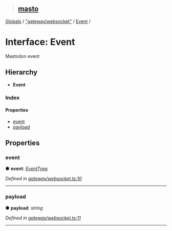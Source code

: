> ## [masto](../README.md)

[Globals](../globals.md) / ["gateway/websocket"](../modules/_gateway_websocket_.md) / [Event](_gateway_websocket_.event.md) /

# Interface: Event

Mastodon event

## Hierarchy

* **Event**

### Index

#### Properties

* [event](_gateway_websocket_.event.md#event)
* [payload](_gateway_websocket_.event.md#payload)

## Properties

###  event

● **event**: *[EventType](../modules/_gateway_websocket_.md#eventtype)*

*Defined in [gateway/websocket.ts:10](https://github.com/neet/masto.js/blob/3506035/src/gateway/websocket.ts#L10)*

___

###  payload

● **payload**: *string*

*Defined in [gateway/websocket.ts:11](https://github.com/neet/masto.js/blob/3506035/src/gateway/websocket.ts#L11)*

___